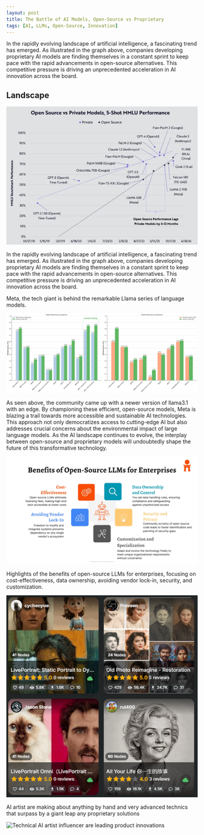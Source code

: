 ```yaml
---
layout: post
title: The Battle of AI Models, Open-Source vs Proprietary
tags: [AI, LLMs, Open-Source, Innovation]
---
```


In the rapidly evolving landscape of artificial intelligence, a fascinating trend has emerged. As illustrated in the graph above, companies developing proprietary AI models are finding themselves in a constant sprint to keep pace with the rapid advancements in open-source alternatives. This competitive pressure is driving an unprecedented acceleration in AI innovation across the board.

**Landscape**
-------------------------------------

![Open-source and proprietary AI models](/images/open_source_vs_private_llm_20240418.png "The race for AI")

In the rapidly evolving landscape of artificial intelligence, a fascinating trend has emerged. As illustrated in the graph above, companies developing proprietary AI models are finding themselves in a constant sprint to keep pace with the rapid advancements in open-source alternatives. This competitive pressure is driving an unprecedented acceleration in AI innovation across the board.

Meta, the tech giant is behind the remarkable Llama series of language models.

![Meta's Llama 3 vs other open-source models](/images/meta_llama31_vs_open.png "The open-source revolution continues")

As seen above, the community came up with a newer version of llama3.1 with an edge.
By championing these efficient, open-source models, Meta is blazing a trail towards more accessible and sustainable AI technologies. This approach not only democratizes access to cutting-edge AI but also addresses crucial concerns about the environmental impact of large language models. As the AI landscape continues to evolve, the interplay between open-source and proprietary models will undoubtedly shape the future of this transformative technology.

![The needs for open-source models](/images/benefits_opensource_llm.png "Why open source ?")

Highlights of the benefits of open-source LLMs for enterprises, focusing on cost-effectiveness, data ownership, avoiding vendor lock-in, security, and customization.


![Technical AI artist influencer are leading product innovations](/images/open_driven_innovations.png "Technical AI artist influencer")

AI artist are making about anything by hand and very advanced technics that surpass by a giant leap any proprietary solutions

![Technical AI artist influencer are leading product innovations](https://cdn.openart.ai/workflow_thumbnails/WACvQIFeIBBMDfy1tKuQ/webp_jA4zfMTx_1722253497692_raw.webp "Technical AI artist influencer")